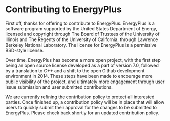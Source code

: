 # Contributing to EnergyPlus

First off, thanks for offering to contribute to EnergyPlus.  EnergyPlus is a software program supported by the United States Department of Energy, licensed and copyright through The Board of Trustees of the University of Illinois and The Regents of the University of California, through Lawrence Berkeley National Laboratory.  The license for EnergyPlus is a permissive BSD-style license.

Over time, EnergyPlus has become a more open project, with the first step being an open source license developed as a part of version 7.0, followed by a translation to C++ and a shift to the open Github development environment in 2014.  These steps have been made to encourage more public visibility of the project, and ultimately more engagement through user issue submission and user submitted contributions.

We are currently refining the contribution policy to protect all interested parties.  Once finished up, a contribution policy will be in place that will allow users to quickly submit their approval for the changes to be submitted to EnergyPlus.  Please check back shortly for an updated contribution policy. 
